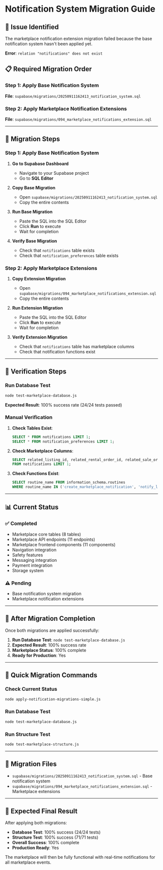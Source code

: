 # Notification System Migration Guide

## 🚨 **Issue Identified**

The marketplace notification extension migration failed because the base notification system hasn't been applied yet.

**Error**: `relation "notifications" does not exist`

## 📋 **Required Migration Order**

### **Step 1: Apply Base Notification System**
**File**: `supabase/migrations/20250911162413_notification_system.sql`

### **Step 2: Apply Marketplace Notification Extensions**
**File**: `supabase/migrations/094_marketplace_notifications_extension.sql`

---

## 🔧 **Migration Steps**

### **Step 1: Apply Base Notification System**

1. **Go to Supabase Dashboard**
   - Navigate to your Supabase project
   - Go to **SQL Editor**

2. **Copy Base Migration**
   - Open `supabase/migrations/20250911162413_notification_system.sql`
   - Copy the entire contents

3. **Run Base Migration**
   - Paste the SQL into the SQL Editor
   - Click **Run** to execute
   - Wait for completion

4. **Verify Base Migration**
   - Check that `notifications` table exists
   - Check that `notification_preferences` table exists

### **Step 2: Apply Marketplace Extensions**

1. **Copy Extension Migration**
   - Open `supabase/migrations/094_marketplace_notifications_extension.sql`
   - Copy the entire contents

2. **Run Extension Migration**
   - Paste the SQL into the SQL Editor
   - Click **Run** to execute
   - Wait for completion

3. **Verify Extension Migration**
   - Check that `notifications` table has marketplace columns
   - Check that notification functions exist

---

## 🧪 **Verification Steps**

### **Run Database Test**
```bash
node test-marketplace-database.js
```

**Expected Result**: 100% success rate (24/24 tests passed)

### **Manual Verification**
1. **Check Tables Exist**:
   ```sql
   SELECT * FROM notifications LIMIT 1;
   SELECT * FROM notification_preferences LIMIT 1;
   ```

2. **Check Marketplace Columns**:
   ```sql
   SELECT related_listing_id, related_rental_order_id, related_sale_order_id, related_offer_id, related_review_id 
   FROM notifications LIMIT 1;
   ```

3. **Check Functions Exist**:
   ```sql
   SELECT routine_name FROM information_schema.routines 
   WHERE routine_name IN ('create_marketplace_notification', 'notify_listing_event', 'notify_order_event');
   ```

---

## 📊 **Current Status**

### **✅ Completed**
- Marketplace core tables (8 tables)
- Marketplace API endpoints (11 endpoints)
- Marketplace frontend components (11 components)
- Navigation integration
- Safety features
- Messaging integration
- Payment integration
- Storage system

### **⚠️ Pending**
- Base notification system migration
- Marketplace notification extensions

---

## 🎯 **After Migration Completion**

Once both migrations are applied successfully:

1. **Run Database Test**: `node test-marketplace-database.js`
2. **Expected Result**: 100% success rate
3. **Marketplace Status**: 100% complete
4. **Ready for Production**: Yes

---

## 🚀 **Quick Migration Commands**

### **Check Current Status**
```bash
node apply-notification-migrations-simple.js
```

### **Run Database Test**
```bash
node test-marketplace-database.js
```

### **Run Structure Test**
```bash
node test-marketplace-structure.js
```

---

## 📁 **Migration Files**

- `supabase/migrations/20250911162413_notification_system.sql` - Base notification system
- `supabase/migrations/094_marketplace_notifications_extension.sql` - Marketplace extensions

---

## 🎉 **Expected Final Result**

After applying both migrations:

- **Database Test**: 100% success (24/24 tests)
- **Structure Test**: 100% success (71/71 tests)
- **Overall Success**: 100% complete
- **Production Ready**: Yes

The marketplace will then be fully functional with real-time notifications for all marketplace events.
